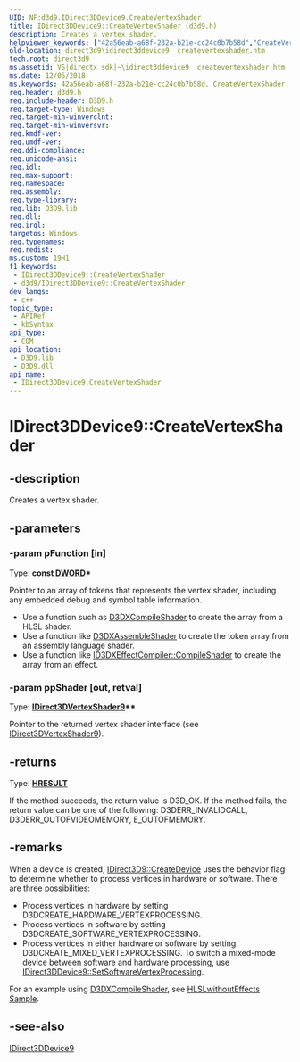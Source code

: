 ```yaml
---
UID: NF:d3d9.IDirect3DDevice9.CreateVertexShader
title: IDirect3DDevice9::CreateVertexShader (d3d9.h)
description: Creates a vertex shader.
helpviewer_keywords: ["42a56eab-a68f-232a-b21e-cc24c0b7b58d","CreateVertexShader","CreateVertexShader method [Direct3D 9]","CreateVertexShader method [Direct3D 9]","IDirect3DDevice9 interface","IDirect3DDevice9 interface [Direct3D 9]","CreateVertexShader method","IDirect3DDevice9.CreateVertexShader","IDirect3DDevice9::CreateVertexShader","d3d9helper/IDirect3DDevice9::CreateVertexShader","direct3d9.idirect3ddevice9__createvertexshader"]
old-location: direct3d9\idirect3ddevice9__createvertexshader.htm
tech.root: direct3d9
ms.assetid: VS|directx_sdk|~\idirect3ddevice9__createvertexshader.htm
ms.date: 12/05/2018
ms.keywords: 42a56eab-a68f-232a-b21e-cc24c0b7b58d, CreateVertexShader, CreateVertexShader method [Direct3D 9], CreateVertexShader method [Direct3D 9],IDirect3DDevice9 interface, IDirect3DDevice9 interface [Direct3D 9],CreateVertexShader method, IDirect3DDevice9.CreateVertexShader, IDirect3DDevice9::CreateVertexShader, d3d9helper/IDirect3DDevice9::CreateVertexShader, direct3d9.idirect3ddevice9__createvertexshader
req.header: d3d9.h
req.include-header: D3D9.h
req.target-type: Windows
req.target-min-winverclnt: 
req.target-min-winversvr: 
req.kmdf-ver: 
req.umdf-ver: 
req.ddi-compliance: 
req.unicode-ansi: 
req.idl: 
req.max-support: 
req.namespace: 
req.assembly: 
req.type-library: 
req.lib: D3D9.lib
req.dll: 
req.irql: 
targetos: Windows
req.typenames: 
req.redist: 
ms.custom: 19H1
f1_keywords:
 - IDirect3DDevice9::CreateVertexShader
 - d3d9/IDirect3DDevice9::CreateVertexShader
dev_langs:
 - c++
topic_type:
 - APIRef
 - kbSyntax
api_type:
 - COM
api_location:
 - D3D9.lib
 - D3D9.dll
api_name:
 - IDirect3DDevice9.CreateVertexShader
---
```


# IDirect3DDevice9::CreateVertexShader


## -description

Creates a vertex shader.

## -parameters

### -param pFunction [in]

Type: <b>const <a href="https://docs.microsoft.com/windows/desktop/WinProg/windows-data-types">DWORD</a>*</b>

Pointer to an array of tokens that represents the vertex shader, including any embedded debug and symbol table information. 
    


<ul>
<li>Use a function such as <a href="https://docs.microsoft.com/windows/desktop/direct3d9/d3dxcompileshader">D3DXCompileShader</a> to create the array from a HLSL shader.</li>
<li>Use a function like <a href="https://docs.microsoft.com/windows/desktop/direct3d9/d3dxassembleshader">D3DXAssembleShader</a> to create the token array from an assembly language shader.</li>
<li>Use a function like <a href="https://docs.microsoft.com/windows/desktop/direct3d9/id3dxeffectcompiler--compileshader">ID3DXEffectCompiler::CompileShader</a> to create the array from an effect.</li>
</ul>

### -param ppShader [out, retval]

Type: <b><a href="https://docs.microsoft.com/windows/desktop/api/d3d9helper/nn-d3d9helper-idirect3dvertexshader9">IDirect3DVertexShader9</a>**</b>

Pointer to the returned vertex shader interface (see <a href="https://docs.microsoft.com/windows/desktop/api/d3d9helper/nn-d3d9helper-idirect3dvertexshader9">IDirect3DVertexShader9</a>).

## -returns

Type: <b><a href="/windows/win32/com/structure-of-com-error-codes">HRESULT</a></b>

If the method succeeds, the return value is D3D_OK. If the method fails, the return value can be one of the following: D3DERR_INVALIDCALL, D3DERR_OUTOFVIDEOMEMORY, E_OUTOFMEMORY.

## -remarks

When a device is created, <a href="https://docs.microsoft.com/windows/desktop/api/d3d9/nf-d3d9-idirect3d9-createdevice">IDirect3D9::CreateDevice</a> uses the behavior flag to determine whether to process vertices in hardware or software. There are three possibilities:

<ul>
<li>Process vertices in hardware by setting D3DCREATE_HARDWARE_VERTEXPROCESSING.</li>
<li>Process vertices in software by setting D3DCREATE_SOFTWARE_VERTEXPROCESSING.</li>
<li>Process vertices in either hardware or software by setting D3DCREATE_MIXED_VERTEXPROCESSING. To switch a mixed-mode device between software and hardware processing, use <a href="https://docs.microsoft.com/windows/desktop/api/d3d9helper/nf-d3d9helper-idirect3ddevice9-setsoftwarevertexprocessing">IDirect3DDevice9::SetSoftwareVertexProcessing</a>.</li>
</ul>
For an example using <a href="https://docs.microsoft.com/windows/desktop/direct3d9/d3dxcompileshader">D3DXCompileShader</a>, see <a href="https://msdn.microsoft.com/library/Ee417786(v=VS.85).aspx">HLSLwithoutEffects Sample</a>.

## -see-also

<a href="https://docs.microsoft.com/windows/desktop/api/d3d9helper/nn-d3d9helper-idirect3ddevice9">IDirect3DDevice9</a>

